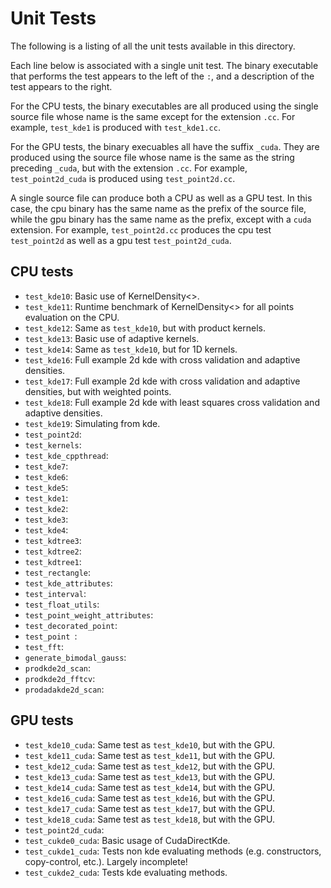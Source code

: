 Unit Tests
==========

The following is a listing of all the unit tests available in this directory. 

Each line below is associated with a single unit test. The binary executable that performs the test appears to the left of the `:`, and a description of the test appears to the right.

For the CPU tests, the binary executables are all produced using the single source file whose name is the same except for the extension `.cc`. For example, `test_kde1` is produced with `test_kde1.cc`. 

For the GPU tests, the binary execuables all have the suffix `_cuda`. They are produced using the source file whose name is the same as the string preceding `_cuda`, but with the extension `.cc`. For example, `test_point2d_cuda` is produced using `test_point2d.cc`. 

A single source file can produce both a CPU as well as a GPU test. In this case, the cpu binary has the same name as the prefix of the source file, while the gpu binary has the same name as the prefix, except with a `cuda` extension. For example, `test_point2d.cc` produces the cpu test `test_point2d` as well as a gpu test `test_point2d_cuda`. 

CPU tests
---------
+ `test_kde10`: Basic use of KernelDensity<>. 
+ `test_kde11`: Runtime benchmark of KernelDensity<> for all points evaluation on the CPU. 
+ `test_kde12`: Same as `test_kde10`, but with product kernels. 
+ `test_kde13`: Basic use of adaptive kernels.
+ `test_kde14`: Same as `test_kde10`, but for 1D kernels. 
+ `test_kde16`: Full example 2d kde with cross validation and adaptive densities. 
+ `test_kde17`: Full example 2d kde with cross validation and adaptive densities, but with weighted points. 
+ `test_kde18`: Full example 2d kde with least squares cross validation and adaptive densities. 
+ `test_kde19`: Simulating from kde. 
+ `test_point2d`:
+ `test_kernels`:
+ `test_kde_cppthread`:
+ `test_kde7`:
+ `test_kde6`:
+ `test_kde5`:
+ `test_kde1`:
+ `test_kde2`:
+ `test_kde3`:
+ `test_kde4`:
+ `test_kdtree3`:
+ `test_kdtree2`:
+ `test_kdtree1`:
+ `test_rectangle`:
+ `test_kde_attributes`:
+ `test_interval`:
+ `test_float_utils`:
+ `test_point_weight_attributes`:
+ `test_decorated_point`:
+ `test_point `:
+ `test_fft`:
+ `generate_bimodal_gauss`:
+ `prodkde2d_scan`:
+ `prodkde2d_fftcv`:
+ `prodadakde2d_scan`:

GPU tests
---------
+ `test_kde10_cuda`: Same test as `test_kde10`, but with the GPU. 
+ `test_kde11_cuda`: Same test as `test_kde11`, but with the GPU. 
+ `test_kde12_cuda`: Same test as `test_kde12`, but with the GPU. 
+ `test_kde13_cuda`: Same test as `test_kde13`, but with the GPU. 
+ `test_kde14_cuda`: Same test as `test_kde14`, but with the GPU. 
+ `test_kde16_cuda`: Same test as `test_kde16`, but with the GPU. 
+ `test_kde17_cuda`: Same test as `test_kde17`, but with the GPU. 
+ `test_kde18_cuda`: Same test as `test_kde18`, but with the GPU. 
+ `test_point2d_cuda`:
+ `test_cukde0_cuda`: Basic usage of CudaDirectKde.
+ `test_cukde1_cuda`: Tests non kde evaluating methods (e.g. constructors, copy-control, etc.). Largely incomplete!
+ `test_cukde2_cuda`: Tests kde evaluating methods. 
